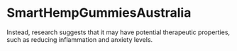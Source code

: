 # SmartHempGummiesAustralia
Instead, research suggests that it may have potential therapeutic properties, such as reducing inflammation and anxiety levels.
